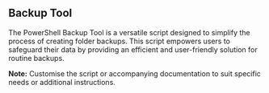## Backup Tool


The PowerShell Backup Tool is a versatile script designed to simplify the process of creating folder backups. This script empowers users to safeguard their data by providing an efficient and user-friendly solution for routine backups.

**Note:** Customise the script or accompanying documentation to suit specific needs or additional instructions. 
